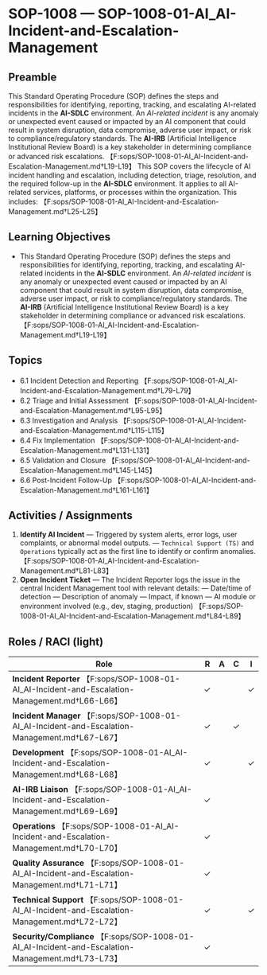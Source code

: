 # SOP-1008 — SOP-1008-01-AI\_AI-Incident-and-Escalation-Management

## Preamble
This Standard Operating Procedure (SOP) defines the steps and responsibilities for identifying, reporting, tracking, and escalating AI-related incidents in the **AI-SDLC** environment. An *AI-related incident* is any anomaly or unexpected event caused or impacted by an AI component that could result in system disruption, data compromise, adverse user impact, or risk to compliance/regulatory standards. The **AI-IRB** (Artificial Intelligence Institutional Review Board) is a key stakeholder in determining compliance or advanced risk escalations. 【F:sops/SOP-1008-01-AI_AI-Incident-and-Escalation-Management.md†L19-L19】
This SOP covers the lifecycle of AI incident handling and escalation, including detection, triage, resolution, and the required follow-up in the **AI-SDLC** environment. It applies to all AI-related services, platforms, or processes within the organization. This includes: 【F:sops/SOP-1008-01-AI_AI-Incident-and-Escalation-Management.md†L25-L25】

## Learning Objectives
- This Standard Operating Procedure (SOP) defines the steps and responsibilities for identifying, reporting, tracking, and escalating AI-related incidents in the **AI-SDLC** environment. An *AI-related incident* is any anomaly or unexpected event caused or impacted by an AI component that could result in system disruption, data compromise, adverse user impact, or risk to compliance/regulatory standards. The **AI-IRB** (Artificial Intelligence Institutional Review Board) is a key stakeholder in determining compliance or advanced risk escalations. 【F:sops/SOP-1008-01-AI_AI-Incident-and-Escalation-Management.md†L19-L19】

## Topics
- 6.1 Incident Detection and Reporting 【F:sops/SOP-1008-01-AI_AI-Incident-and-Escalation-Management.md†L79-L79】
- 6.2 Triage and Initial Assessment 【F:sops/SOP-1008-01-AI_AI-Incident-and-Escalation-Management.md†L95-L95】
- 6.3 Investigation and Analysis 【F:sops/SOP-1008-01-AI_AI-Incident-and-Escalation-Management.md†L115-L115】
- 6.4 Fix Implementation 【F:sops/SOP-1008-01-AI_AI-Incident-and-Escalation-Management.md†L131-L131】
- 6.5 Validation and Closure 【F:sops/SOP-1008-01-AI_AI-Incident-and-Escalation-Management.md†L145-L145】
- 6.6 Post-Incident Follow-Up 【F:sops/SOP-1008-01-AI_AI-Incident-and-Escalation-Management.md†L161-L161】

## Activities / Assignments
1) **Identify AI Incident** — Triggered by system alerts, error logs, user complaints, or abnormal model outputs. — `Technical Support (TS)` and `Operations` typically act as the first line to identify or confirm anomalies. 【F:sops/SOP-1008-01-AI_AI-Incident-and-Escalation-Management.md†L81-L83】
2) **Open Incident Ticket** — The Incident Reporter logs the issue in the central Incident Management tool with relevant details: — Date/time of detection — Description of anomaly — Impact, if known — AI module or environment involved (e.g., dev, staging, production) 【F:sops/SOP-1008-01-AI_AI-Incident-and-Escalation-Management.md†L84-L89】

## Roles / RACI (light)
| Role | R | A | C | I |
|---|---|---|---|---|
| **Incident Reporter** 【F:sops/SOP-1008-01-AI_AI-Incident-and-Escalation-Management.md†L66-L66】 | ✓ |  |  | ✓ |
| **Incident Manager** 【F:sops/SOP-1008-01-AI_AI-Incident-and-Escalation-Management.md†L67-L67】 | ✓ |  | ✓ |  |
| **Development** 【F:sops/SOP-1008-01-AI_AI-Incident-and-Escalation-Management.md†L68-L68】 | ✓ |  |  | ✓ |
| **AI-IRB Liaison** 【F:sops/SOP-1008-01-AI_AI-Incident-and-Escalation-Management.md†L69-L69】 | ✓ |  |  |  |
| **Operations** 【F:sops/SOP-1008-01-AI_AI-Incident-and-Escalation-Management.md†L70-L70】 | ✓ |  |  |  |
| **Quality Assurance** 【F:sops/SOP-1008-01-AI_AI-Incident-and-Escalation-Management.md†L71-L71】 | ✓ |  |  |  |
| **Technical Support** 【F:sops/SOP-1008-01-AI_AI-Incident-and-Escalation-Management.md†L72-L72】 | ✓ |  |  | ✓ |
| **Security/Compliance** 【F:sops/SOP-1008-01-AI_AI-Incident-and-Escalation-Management.md†L73-L73】 | ✓ |  |  |  |
